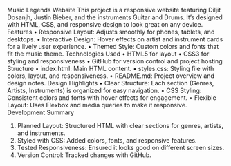Music Legends Website
This project is a responsive website featuring Diljit Dosanjh, Justin Bieber, and the instruments Guitar and Drums. It’s designed with HTML, CSS, and responsive design to look great on any device.
Features
•	Responsive Layout: Adjusts smoothly for phones, tablets, and desktops.
•	Interactive Design: Hover effects on artist and instrument cards for a lively user experience.
•	Themed Style: Custom colors and fonts that fit the music theme.
Technologies Used
•	HTML5 for layout
•	CSS3 for styling and responsiveness
•	GitHub for version control and project hosting
Structure
•	index.html: Main HTML content.
•	styles.css: Styling file with colors, layout, and responsiveness.
•	README.md: Project overview and design notes.
Design Highlights
•	Clear Structure: Each section (Genres, Artists, Instruments) is organized for easy navigation.
•	CSS Styling: Consistent colors and fonts with hover effects for engagement.
•	Flexible Layout: Uses Flexbox and media queries to make it responsive.
Development Summary
1.	Planned Layout: Structured HTML with clear sections for genres, artists, and instruments.
2.	Styled with CSS: Added colors, fonts, and responsive features.
3.	Tested Responsiveness: Ensured it looks good on different screen sizes.
4.	Version Control: Tracked changes with GitHub.


